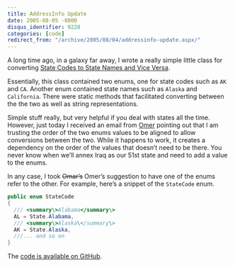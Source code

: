 ```yaml
---
title: AddressInfo Update
date: 2005-08-05 -0800
disqus_identifier: 9228
categories: [code]
redirect_from: "/archive/2005/08/04/addressinfo-update.aspx/"
---
```


A long time ago, in a galaxy far away, I wrote a really simple little
class for converting [State Codes to State Names and Vice Versa](https://haacked.com/archive/2005/04/08/2599.aspx).

Essentially, this class contained two enums, one for state codes such as `AK` and `CA`. Another enum contained state names such as `Alaska` and `California`. There were static methods that facilitated converting between the the two as well as string representations.

Simple stuff really, but very helpful if you deal with states all the time. However, just today I received an email from
[Omer](http://weblogs.asp.net/OKloeten/) pointing out that I am trusting the order of the two enums values to be aligned to allow conversions between the two. While it happens to work, it creates a dependency on the order of the values that doesn’t need to be there. You never know when we’ll annex Iraq as our 51st state and need to add a value to the enums.

In any case, I took ~~Omar’s~~ Omer’s suggestion to have one of the enums refer to the other. For example, here’s a snippet of the `StateCode` enum.

```csharp
public enum StateCode
{
  /// <summary\>Alabama</summary\>
  AL = State.Alabama,
  /// <summary\>Alaska\</summary\>
  AK = State.Alaska,
  ///... and so on
}
```

The [code is available on GitHub](https://github.com/Haacked/CodeHaacks/blob/master/src/AddressInfo.cs).
